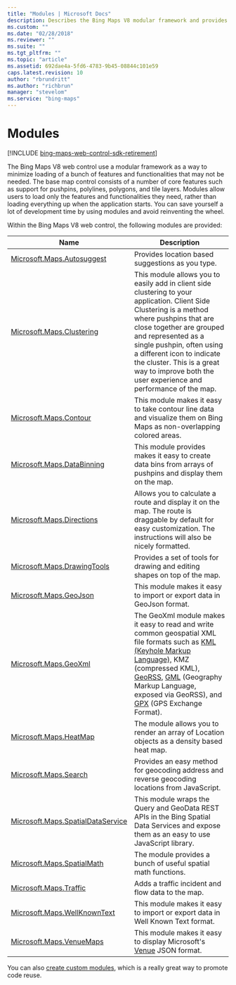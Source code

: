 ```yaml
---
title: "Modules | Microsoft Docs"
description: Describes the Bing Maps V8 modular framework and provides a list of available modules for Bing Maps V8 web control.
ms.custom: ""
ms.date: "02/28/2018"
ms.reviewer: ""
ms.suite: ""
ms.tgt_pltfrm: ""
ms.topic: "article"
ms.assetid: 692dae4a-5fd6-4783-9b45-08844c101e59
caps.latest.revision: 10
author: "rbrundritt"
ms.author: "richbrun"
manager: "stevelom"
ms.service: "bing-maps"
---
```


# Modules

[!INCLUDE [bing-maps-web-control-sdk-retirement](../../includes/bing-maps-web-control-sdk-retirement.md)]

The Bing Maps V8 web control use a modular framework as a way to minimize loading of a bunch of features and functionalities that may not be needed. The base map control consists of a number of core features such as support for pushpins, polylines, polygons, and tile layers.  Modules allow users to load only the features and functionalities they need, rather than loading everything up when the application starts. You can save yourself a lot of development time by using modules and avoid reinventing the wheel. 

Within the Bing Maps V8 web control, the following modules are provided:


Name                                   | Description
-------------------------------------- | --------------------- 
[Microsoft.Maps.Autosuggest](autosuggest-module/index.md)             | Provides location based suggestions as you type.
[Microsoft.Maps.Clustering](clustering-module/index.md)              | This module allows you to easily add in client side clustering to your application. Client Side Clustering is a method where pushpins that are close together are grouped and represented as a single pushpin, often using a different icon to indicate the cluster. This is a great way to improve both the user experience and performance of the map.
[Microsoft.Maps.Contour](contour-module/index.md) | This module makes it easy to take contour line data and visualize them on Bing Maps as non-overlapping colored areas.
[Microsoft.Maps.DataBinning](data-binning-module/index.md) | This module provides makes it easy to create data bins from arrays of pushpins and display them on the map. 
[Microsoft.Maps.Directions](directions-module/index.md) | Allows you to calculate a route and display it on the map. The route is draggable by default for easy customization. The instructions will also be nicely formatted.
[Microsoft.Maps.DrawingTools](drawing-tools-module/index.md) | Provides a set of tools for drawing and editing shapes on top of the map.
[Microsoft.Maps.GeoJson](geojson-module/index.md)	               | This module makes it easy to import or export data in GeoJson format.
[Microsoft.Maps.GeoXml](geoxml-module/index.md) | The GeoXml module makes it easy to read and write common geospatial XML file formats such as [KML (Keyhole Markup Language),](https://en.wikipedia.org/wiki/Keyhole_Markup_Language) KMZ (compressed KML), [GeoRSS](https://en.wikipedia.org/wiki/GeoRSS), [GML](https://en.wikipedia.org/wiki/Geography_Markup_Language) (Geography Markup Language, exposed via GeoRSS), and [GPX](https://en.wikipedia.org/wiki/GPS_Exchange_Format) (GPS Exchange Format).
[Microsoft.Maps.HeatMap](heat-map-module/index.md)            | The module allows you to render an array of Location objects as a density based heat map.
[Microsoft.Maps.Search](search-module/index.md)                  | Provides an easy method for geocoding address and reverse geocoding locations from JavaScript.
[Microsoft.Maps.SpatialDataService](spatial-data-service-module/index.md)      | This module wraps the Query and GeoData REST APIs in the Bing Spatial Data Services and expose them as an easy to use JavaScript library.
[Microsoft.Maps.SpatialMath](spatial-math-module/index.md)             | The module provides a bunch of useful spatial math functions.
[Microsoft.Maps.Traffic](traffic-module/index.md) | Adds a traffic incident and flow data to the map.
[Microsoft.Maps.WellKnownText](well-known-text-module.md)           | This module makes it easy to import or export data in Well Known Text format.
[Microsoft.Maps.VenueMaps](venue-map-module/index.md)               | This module makes it easy to display Microsoft's [Venue](../../venues/venue.md) JSON format.

You can also [create custom modules](../map-control-concepts/modular-framework/creating-custom-modules.md), which is a really great way to promote code reuse. 
